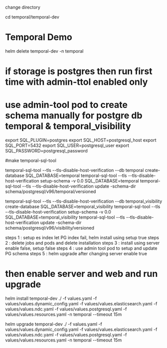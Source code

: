 change directory

cd temporal/temporal-dev

# Temporal Demo

helm delete temporal-dev -n temporal

# if storage is postgres then run first time with admin-ttol enabled only
# use admin-tool pod to create schema manually for postgre db temporal & temporal_visibility
export SQL_PLUGIN=postgres
export SQL_HOST=postgresql_host
export SQL_PORT=5432
export SQL_USER=postgresql_user
export SQL_PASSWORD=postgresql_password

#make temporal-sql-tool

temporal-sql-tool --tls --tls-disable-host-verification --db temporal create-database 
SQL_DATABASE=temporal temporal-sql-tool --tls --tls-disable-host-verification setup-schema -v 0.0
SQL_DATABASE=temporal temporal-sql-tool --tls --tls-disable-host-verification update -schema-dir schema/postgresql/v96/temporal/versioned

temporal-sql-tool --tls --tls-disable-host-verification --db temporal_visibility create-database
SQL_DATABASE=temporal_visibility temporal-sql-tool --tls --tls-disable-host-verification setup-schema -v 0.0
SQL_DATABASE=temporal_visibility temporal-sql-tool --tls --tls-disable-host-verification update -schema-dir schema/postgresql/v96/visibility/versioned

steps 1 : setup es index let PG index fail, helm install using setup true
steps 2 : delete jobs and pods and delete installation
steps 3 : install using server enable false, setup false
steps 4 : use admin tool pod to setup and update PG schema
steps 5 : helm upgrade after changing server enable true

# then enable server and web and run upgrade

helm install temporal-dev ./ -f values.yaml -f values/values.dynamic_config.yaml -f values/values.elasticsearch.yaml -f values/values.ndc.yaml -f values/values.postgresql.yaml -f values/values.resources.yaml -n temporal  --timeout 15m

helm upgrade temporal-dev ./ -f values.yaml -f values/values.dynamic_config.yaml -f values/values.elasticsearch.yaml -f values/values.ndc.yaml -f values/values.postgresql.yaml -f values/values.resources.yaml -n temporal  --timeout 15m

